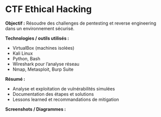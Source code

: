 # CTF Ethical Hacking

**Objectif :** Résoudre des challenges de pentesting et reverse engineering dans un environnement sécurisé.

**Technologies / outils utilisés :**  
- VirtualBox (machines isolées)  
- Kali Linux  
- Python, Bash  
- Wireshark pour l’analyse réseau  
- Nmap, Metasploit, Burp Suite  

**Résumé :**  
- Analyse et exploitation de vulnérabilités simulées  
- Documentation des étapes et solutions  
- Lessons learned et recommandations de mitigation  

**Screenshots / Diagrammes :** 
